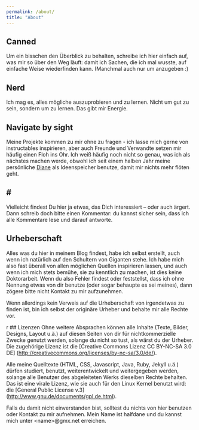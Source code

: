 ```yaml
---
permalink: /about/
title: "About"
---
```


## Canned
Um ein bisschen den Überblick zu behalten, schreibe ich hier einfach auf, was mir so über den Weg läuft:
damit ich Sachen, die ich mal wusste, auf einfache Weise wiederfinden kann.
(Manchmal auch nur um anzugeben :)

## Nerd
Ich mag es, alles mögliche auszuprobieren und zu lernen.
Nicht um gut zu sein, sondern um zu lernen. Das gibt mir Energie.

## Navigate by sight
Meine Projekte kommen zu mir ohne zu fragen - ich lasse mich gerne von instructables inspirieren,
aber auch Freunde und Verwandte setzen mir häufig einen Floh ins Ohr.
Ich weiß häufig noch nicht so genau, was ich als nächstes machen werde, obwohl ich seit einem halben Jahr
 meine persönliche [Diane](http://www.highdefdigest.com/blog/twin-peaks-cooper-tapes/) als Ideenspeicher benutze, damit mir nichts mehr flöten geht.

## &#35;
Vielleicht findest Du hier ja etwas, das Dich interessiert – oder auch ärgert.
Dann schreib doch bitte einen Kommentar: du kannst sicher sein,
dass ich alle Kommentare lese und darauf antworte.

## Urheberschaft 
Alles was du hier in meinem Blog findest, habe ich selbst erstellt, auch wenn ich natürlich auf den Schultern von Giganten stehe. Ich habe mich also fast überall von allen möglichen Quellen inspirieren lassen, und auch wenn ich mich stets bemühe, sie zu kenntlich zu machen, ist dies keine Doktorarbeit. Wenn du also Fehler findest oder feststellst, dass ich ohne Nennung etwas von dir benutze (oder sogar behaupte es sei meines), dann zögere bitte nicht Kontakt zu mir aufzunehmen. 

Wenn allerdings kein Verweis auf die Urheberschaft von irgendetwas zu finden ist, bin ich selbst der originäre Urheber und behalte mir alle Rechte vor. 

r ## <a name="license"></a> Lizenzen
Ohne weitere Absprachen können alle Inhalte (Texte, Bilder, Designs, Layout u.ä.) auf diesen Seiten von dir für nichtkommerzielle Zwecke genutzt werden, solange du nicht so tust, als wärst du der Urheber. Die zugehörige Lizenz ist die [Creative Commons Lizenz CC BY-NC-SA 3.0 DE] (http://creativecommons.org/licenses/by-nc-sa/3.0/de/). 

Alle meine Quelltexte (HTML, CSS, Javascript, Java, Ruby, Jekyll u.ä.) dürfen studiert, benutzt, weiterentwickelt und weitergegeben werden, solange alle Benutzer des abgeleiteten Werks dieselben Rechte behalten. Das ist eine virale Lizenz, wie sie auch für den Linux Kernel benutzt wird: die [General Public License v.3] (http://www.gnu.de/documents/gpl.de.html). 

Falls du damit nicht einverstanden bist, solltest du nichts von hier benutzen oder Kontakt zu mir aufnehmen. Mein Name ist halfdane und du kannst mich unter &lt;name>@gmx.net erreichen.
